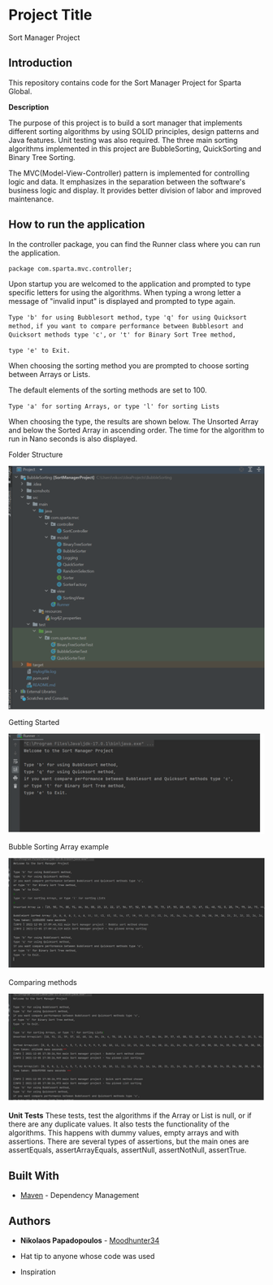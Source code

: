 # Project Title

Sort Manager Project

## Introduction

This repository contains code for the Sort Manager Project for Sparta Global.

**Description**

The purpose of this project is to build a sort manager that implements different sorting algorithms by using SOLID principles, design patterns and Java features. Unit testing was also required.
The three main sorting algorithms implemented in this project are BubbleSorting, QuickSorting and Binary Tree Sorting.


The MVC(Model-View-Controller) pattern is implemented for controlling logic and data. It emphasizes in the separation between the software's business logic and display. It provides better division of labor and improved maintenance.



## How to run the application

In the controller package, you can find the Runner class where you can run the application.

```
package com.sparta.mvc.controller;
```
Upon startup you are welcomed to the application and prompted to type specific letters for using the algorithms. When typing a wrong letter a message of "invalid input" is displayed and prompted to type again. 

`Type 'b' for using Bubblesort method,`
`type 'q' for using Quicksort method,`
`if you want to compare performance between Bubblesort and Quicksort methods type 'c',`
`or 't' for Binary Sort Tree method,`

`type 'e' to Exit.`

When choosing the sorting method you are prompted to choose sorting between Arrays or Lists.

The default elements of the sorting methods are set to 100.

`Type 'a' for sorting Arrays, or type 'l' for sorting Lists`

When choosing the type, the results are shown below. The Unsorted Array and below the Sorted Array in ascending order. The time for the algorithm to run in Nano seconds is also displayed.





Folder Structure

![](scrnshots/fStructure.png)



Getting Started

![](scrnshots/Getting%20Started.png)



Bubble Sorting Array example

![](scrnshots/Bubblesort%20array%20sorting.png)



Comparing methods

![](scrnshots/InkedComparing%20methods_LI.jpg)





**Unit Tests**
These tests, test the algorithms if the Array or List is null, or if there are any duplicate values. It also tests the functionality of the algorithms. This happens with dummy values, empty arrays and with assertions.
There are several types of assertions, but the main ones are assertEquals, assertArrayEquals, assertNull, assertNotNull, assertTrue.




## Built With
* [Maven](https://maven.apache.org/) - Dependency Management



## Authors

* **Nikolaos Papadopoulos** - [Moodhunter34](https://github.com/Moodhunter34)

* Hat tip to anyone whose code was used
* Inspiration

